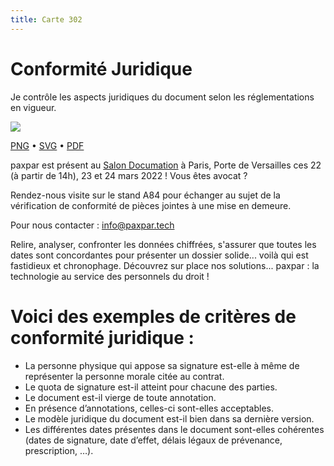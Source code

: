 ```yaml
---
title: Carte 302
---
```


# Conformité Juridique

Je contrôle les aspects
juridiques du document
selon les réglementations
en vigueur.


![](https://media.paxpar.tech/ludi/card_302_recto.png)

[PNG](https://media.paxpar.tech/ludi/card_302_recto.png) • [SVG](https://media.paxpar.tech/ludi/card_302_recto.svg) • [PDF](https://media.paxpar.tech/ludi/card_302_recto.pdf)

paxpar est présent au [Salon Documation](https://www.documation.fr/info_societe/527/paxpartech.html) à Paris, Porte de Versailles ces 22 (à partir de 14h), 23 et 24 mars 2022 ! Vous êtes avocat ?

Rendez-nous visite sur le stand A84 pour échanger au sujet de la vérification de conformité de pièces jointes à une mise en demeure.

Pour nous contacter : info@paxpar.tech

Relire, analyser, confronter les données chiffrées, s'assurer que toutes les dates sont concordantes pour présenter un dossier solide... voilà qui est fastidieux et chronophage. Découvrez sur place nos solutions... paxpar : la technologie au service des personnels du droit !
# Voici des exemples de critères de conformité juridique :
  - La personne physique qui appose sa signature est-elle à même de représenter la personne morale citée au contrat.
  - Le quota de signature est-il atteint pour chacune des parties.
  - Le document est-il vierge de toute annotation.
  - En présence d’annotations, celles-ci sont-elles acceptables.
  - Le modèle juridique du document est-il bien dans sa dernière version.
  - Les différentes dates présentes dans le document sont-elles cohérentes (dates de signature, date d’effet, délais légaux de prévenance, prescription, …).


